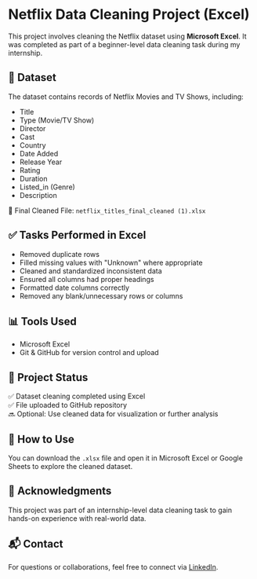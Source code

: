 # Netflix Data Cleaning Project (Excel)

This project involves cleaning the Netflix dataset using **Microsoft Excel**. It was completed as part of a beginner-level data cleaning task during my internship.

## 📄 Dataset

The dataset contains records of Netflix Movies and TV Shows, including:

- Title
- Type (Movie/TV Show)
- Director
- Cast
- Country
- Date Added
- Release Year
- Rating
- Duration
- Listed_in (Genre)
- Description

📂 Final Cleaned File: `netflix_titles_final_cleaned (1).xlsx`

## ✅ Tasks Performed in Excel

- Removed duplicate rows  
- Filled missing values with "Unknown" where appropriate  
- Cleaned and standardized inconsistent data  
- Ensured all columns had proper headings  
- Formatted date columns correctly  
- Removed any blank/unnecessary rows or columns

## 📊 Tools Used

- Microsoft Excel  
- Git & GitHub for version control and upload

## 📌 Project Status

✅ Dataset cleaning completed using Excel  
✅ File uploaded to GitHub repository  
🔜 Optional: Use cleaned data for visualization or further analysis

## 📎 How to Use

You can download the `.xlsx` file and open it in Microsoft Excel or Google Sheets to explore the cleaned dataset.

## 🙌 Acknowledgments

This project was part of an internship-level data cleaning task to gain hands-on experience with real-world data.

## 📬 Contact

For questions or collaborations, feel free to connect via [LinkedIn](https://www.linkedin.com/in/peer-mohammed-tech).
